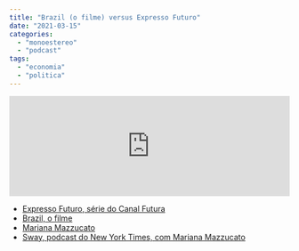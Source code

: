 ```yaml
---
title: "Brazil (o filme) versus Expresso Futuro"
date: "2021-03-15"
categories: 
  - "monoestereo"
  - "podcast"
tags: 
  - "economia"
  - "politica"
---
```


<iframe style="width: 100%; height: 180px;" src="https://anchor.fm/monoestereo/embed/episodes/Brazil-o-filme-versus-Expresso-Futuro-esld43" width="100%" height="180px" frameborder="0" scrolling="no"></iframe>

- [Expresso Futuro, série do Canal Futura](https://www.youtube.com/results?search_query=Expresso+Futuro+china)
- [Brazil, o filme](https://www.imdb.com/title/tt0088846/)
- [Mariana Mazzucato](https://marianamazzucato.com/)
- [Sway, podcast do New York Times, com Mariana Mazzucato](https://podcasts.apple.com/us/podcast/stop-whining-about-big-government/id1528594034?i=1000513035898)
